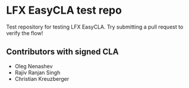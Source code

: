 # LFX EasyCLA test repo

Test repository for testing LFX EasyCLA. Try submitting a pull request to verify the flow!

## Contributors with signed CLA

- Oleg Nenashev
- Rajiv Ranjan Singh
- Christian Kreuzberger
